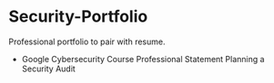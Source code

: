 # Security-Portfolio
Professional portfolio to pair with resume.
- Google Cybersecurity Course
Professional Statement
Planning a Security Audit
